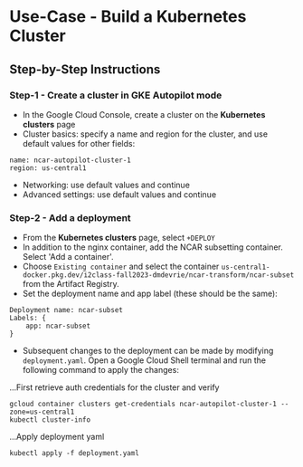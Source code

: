 # Use-Case - Build a Kubernetes Cluster

## Step-by-Step Instructions

### Step-1 - Create a cluster in GKE Autopilot mode

- In the Google Cloud Console, create a cluster on the **Kubernetes clusters** page
- Cluster basics: specify a name and region for the cluster, and use default values for other fields:
```
name: ncar-autopilot-cluster-1
region: us-central1
```
- Networking: use default values and continue
- Advanced settings: use default values and continue

### Step-2 - Add a deployment

- From the **Kubernetes clusters** page, select `+DEPLOY`
- In addition to the nginx container, add the NCAR subsetting container.  Select 'Add a container'.
- Choose `Existing container` and select the container `us-central1-docker.pkg.dev/i2class-fall2023-dmdevrie/ncar-transform/ncar-subset` from the Artifact Registry.
- Set the deployment name and app label (these should be the same):
```
Deployment name: ncar-subset
Labels: {
    app: ncar-subset
}
```
- Subsequent changes to the deployment can be made by modifying `deployment.yaml`.  Open a Google Cloud Shell terminal and run the following command to apply the changes:

...First retrieve auth credentials for the cluster and verify
```
gcloud container clusters get-credentials ncar-autopilot-cluster-1 --zone=us-central1
kubectl cluster-info
```

...Apply deployment yaml
```
kubectl apply -f deployment.yaml
```